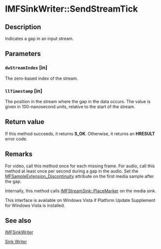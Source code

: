 # IMFSinkWriter::SendStreamTick

## Description

Indicates a gap in an input stream.

## Parameters

### `dwStreamIndex` [in]

The zero-based index of the stream.

### `llTimestamp` [in]

The position in the stream where the gap in the data occurs. The value is given in 100-nanosecond units, relative to the start of the stream.

## Return value

If this method succeeds, it returns **S_OK**. Otherwise, it returns an **HRESULT** error code.

## Remarks

For video, call this method once for each missing frame. For audio, call this method at least once per second during a gap in the audio. Set the [MFSampleExtension_Discontinuity](https://learn.microsoft.com/windows/desktop/medfound/mfsampleextension-discontinuity-attribute) attribute on the first media sample after the gap.

Internally, this method calls [IMFStreamSink::PlaceMarker](https://learn.microsoft.com/windows/desktop/api/mfidl/nf-mfidl-imfstreamsink-placemarker) on the media sink.

This interface is available on Windows Vista if Platform Update Supplement for Windows Vista is installed.

## See also

[IMFSinkWriter](https://learn.microsoft.com/windows/desktop/api/mfreadwrite/nn-mfreadwrite-imfsinkwriter)

[Sink Writer](https://learn.microsoft.com/windows/desktop/medfound/sink-writer)